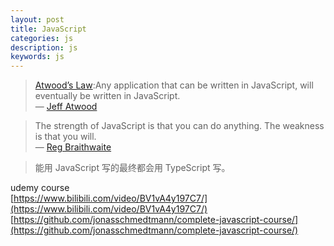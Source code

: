 ```yaml
---
layout: post
title: JavaScript
categories: js
description: js
keywords: js
---
```


> [Atwood’s Law](https://blog.codinghorror.com/the-principle-of-least-power/):Any application that can be written in JavaScript, will eventually be written in JavaScript.  
> — [Jeff Atwood](https://blog.codinghorror.com/about-me/)

> The strength of JavaScript is that you can do anything. The weakness is that you will.  
> — [Reg Braithwaite](https://raganwald.com/2017/10/17/any-application-that-can-be-written-in-javascript-will-eventually-be-written-in-javascript.html)

> 能用 JavaScript 写的最终都会用 TypeScript 写。

udemy course  
[https://www.bilibili.com/video/BV1vA4y197C7/](https://www.bilibili.com/video/BV1vA4y197C7/)  
[https://github.com/jonasschmedtmann/complete-javascript-course/](https://github.com/jonasschmedtmann/complete-javascript-course/)
